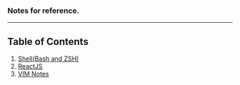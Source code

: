 ### Notes for reference.
---
## Table of Contents
1. [Shell(Bash and ZSH)](https://github.com/yankeexe/Notes/tree/master/Shell)
2. [ReactJS](https://github.com/yankeexe/Notes/tree/master/react-notes)
3. [VIM Notes](https://github.com/yankeexe/Notes/tree/master/vim-notes)
